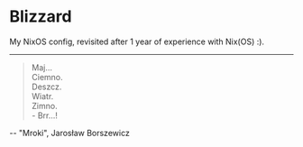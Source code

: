 # Blizzard

My NixOS config, revisited after 1 year of experience with Nix(OS) :).

--- 
> Maj...  
Ciemno.  
Deszcz.  
Wiatr.  
Zimno.  
\- Brr...!

-- "Mroki", Jarosław Borszewicz

